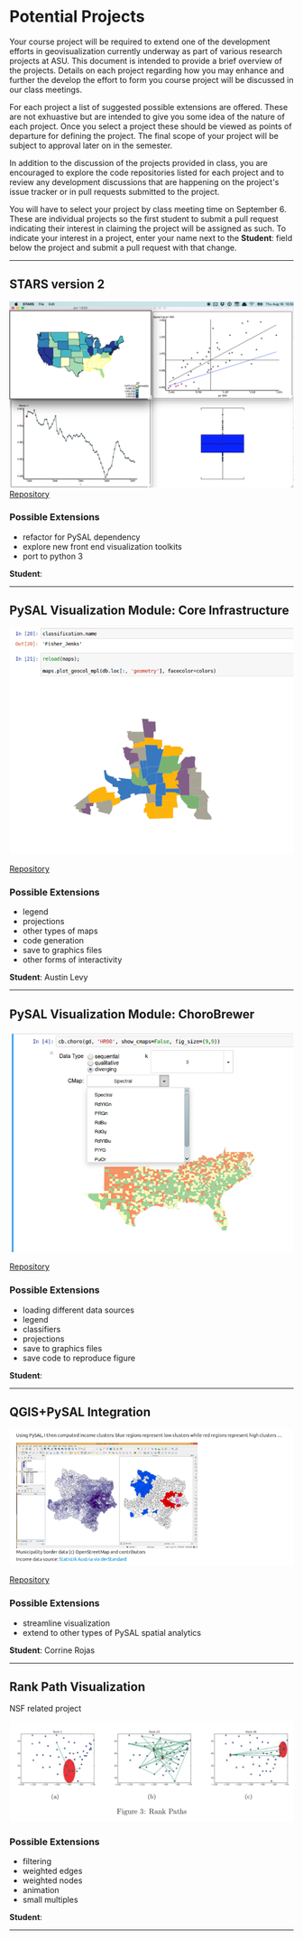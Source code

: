 # Potential Projects

Your course project will be required to extend one of the development efforts in geovisualization currently underway as part of various research projects at ASU. This document is intended to provide a brief overview of the projects. Details on each project regarding how you may enhance and further the develop the effort to form you course project will be discussed in our class meetings.
 
For each project a list of suggested possible extensions are offered. These are not exhuastive but are intended to give you some idea of the nature of each project. Once you select a project these should be viewed as points of departure for defining the project.  The final scope of your project will be subject to approval later on in the semester.


In addition to the discussion of the projects provided in class, you are encouraged to explore the code repositories listed for each project and to review any development discussions that are happening on the project's issue tracker or in pull requests submitted to the project.

You will have to select your project by class meeting time on September 6. These are individual projects so the first student to submit a pull request indicating their interest in claiming the project will be assigned as such. To indicate your interest in a project, enter your name next to the **Student**: field below the project and submit a pull request with that change.

---

## STARS version 2

![stars](figures/projects_stars.png "stars")
[Repository](https://github.com/sjsrey/stars)

### Possible Extensions

- refactor for PySAL dependency
- explore new front end visualization toolkits
- port to python 3


**Student**:

---

## PySAL Visualization Module: Core Infrastructure

![PySAL viz](figures/pysalviz.png "pysalviz")

[Repository](https://github.com/pysal/pysal/pull/844)




### Possible Extensions
- legend
- projections
- other types of maps
- code generation
- save to graphics files
- other forms of interactivity

**Student**: Austin Levy

---

## PySAL Visualization Module: ChoroBrewer

![Choro Brewer](figures/chorobrewer.png "chorobrewer")

[Repository](https://github.com/sjsrey/pysal/tree/choroBrewer/pysal/contrib/viz)

### Possible Extensions

- loading different data sources
- legend
- classifiers
- projections
- save to graphics files
- save code to reproduce figure



**Student**: 

---

## QGIS+PySAL Integration

![QGIS PySAL](figures/qgispysal.png "qgis pysal")

[Repository](https://github.com/weikang9009/processing_pysal/tree/integrate)

### Possible Extensions
- streamline visualization 
- extend to other types of PySAL spatial analytics


**Student**: Corrine Rojas

---


## Rank Path Visualization

NSF related project

![Rank Paths](figures/rankpath.png "rankpath")

### Possible Extensions

- filtering
- weighted edges
- weighted nodes
- animation
- small multiples

**Student**:

---
